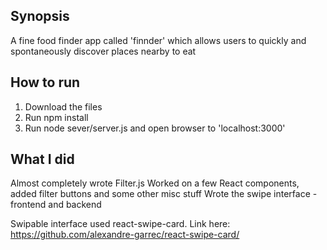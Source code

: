 ## Synopsis

A fine food finder app called 'finnder' which allows users to quickly and spontaneously discover places nearby to eat

## How to run

1. Download the files
2. Run npm install
3. Run node sever/server.js and open browser to 'localhost:3000'

## What I did

Almost completely wrote Filter.js
Worked on a few React components, added filter buttons and some other misc stuff
Wrote the swipe interface - frontend and backend

Swipable interface used react-swipe-card. Link here: https://github.com/alexandre-garrec/react-swipe-card/
